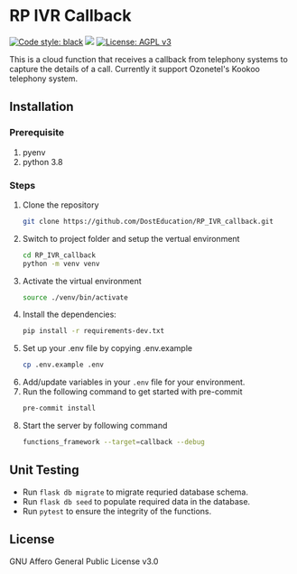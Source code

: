 # RP IVR Callback

[![Code style: black](https://img.shields.io/badge/code%20style-black-000000.svg)](https://github.com/psf/black)
![](https://github.com/DostEducation/RP_IVR_callback/actions/workflows/pre-commit.yml/badge.svg)
[![License: AGPL v3](https://img.shields.io/badge/License-AGPL%20v3-blue.svg)](https://www.gnu.org/licenses/agpl-3.0)

This is a cloud function that receives a callback from telephony systems to capture the details of a call. Currently it support Ozonetel's Kookoo telephony system.

## Installation

### Prerequisite
1. pyenv
2. python 3.8

### Steps
1. Clone the repository
    ```sh
    git clone https://github.com/DostEducation/RP_IVR_callback.git
    ```
2. Switch to project folder and setup the vertual environment
    ```sh
    cd RP_IVR_callback
    python -m venv venv
    ```
3. Activate the virtual environment
    ```sh
    source ./venv/bin/activate
    ```
4. Install the dependencies:
    ```sh
    pip install -r requirements-dev.txt
    ```
5. Set up your .env file by copying .env.example
    ```sh
    cp .env.example .env
    ```
6. Add/update variables in your `.env` file for your environment.
7. Run the following command to get started with pre-commit
    ```sh
    pre-commit install
    ```
8. Start the server by following command
    ```sh
    functions_framework --target=callback --debug
    ```
## Unit Testing
- Run ```flask db migrate``` to migrate requried database schema.
- Run ```flask db seed``` to populate required data in the database.
- Run ```pytest``` to ensure the integrity of the functions. 

## License
GNU Affero General Public License v3.0
